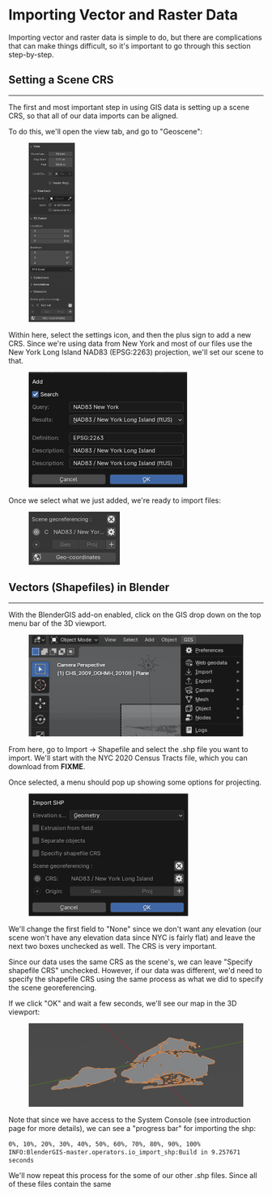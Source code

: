 # Importing Vector and Raster Data

Importing vector and raster data is simple to do, but there are complications that can make things difficult, so it's important to go through this section step-by-step.

## Setting a Scene CRS

***

The first and most important step in using GIS data is setting up a scene CRS, so that all of our data imports can be aligned.

To do this, we'll open the view tab, and go to "Geoscene":

<figure><img src=".gitbook/assets/image.png" alt="" width="91"><figcaption></figcaption></figure>

Within here, select the settings icon, and then the plus sign to add a new CRS. Since we're using data from New York and most of our files use the New York Long Island NAD83 (EPSG:2263) projection, we'll set our scene to that.&#x20;

<figure><img src=".gitbook/assets/image (1).png" alt=""><figcaption></figcaption></figure>

Once we select what we just added, we're ready to import files:

<figure><img src=".gitbook/assets/image (3).png" alt=""><figcaption></figcaption></figure>

## Vectors (Shapefiles) in Blender

***

With the BlenderGIS add-on enabled, click on the GIS drop down on the top menu bar of the 3D viewport.

<figure><img src=".gitbook/assets/image (6).png" alt=""><figcaption></figcaption></figure>

From here, go to Import -> Shapefile and select the .shp file you want to import. We'll start with the NYC 2020 Census Tracts file, which you can download from **FIXME**.

Once selected, a menu should pop up showing some options for projecting.&#x20;

<figure><img src=".gitbook/assets/image (4).png" alt=""><figcaption></figcaption></figure>

We'll change the first field to "None" since we don't want any elevation (our scene won't have any elevation data since NYC is fairly flat) and leave the next two boxes unchecked as well. The CRS is very important.

Since our data uses the same CRS as the scene's, we can leave "Specify shapefile CRS" unchecked. However, if our data was different, we'd need to specify the shapefile CRS using the same process as what we did to specify the scene georeferencing.

If we click "OK" and wait a few seconds, we'll see our map in the 3D viewport:

<figure><img src=".gitbook/assets/image (5).png" alt="" width="563"><figcaption></figcaption></figure>

Note that since we have access to the System Console (see introduction page for more details), we can see a "progress bar" for importing the shp:

```
0%, 10%, 20%, 30%, 40%, 50%, 60%, 70%, 80%, 90%, 100%
INFO:BlenderGIS-master.operators.io_import_shp:Build in 9.257671 seconds
```

We'll now repeat this process for the some of our other .shp files. Since all of these files contain the same&#x20;
